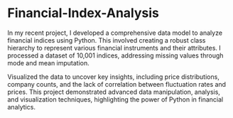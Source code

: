 # Financial-Index-Analysis

In my recent project, I developed a comprehensive data model to analyze financial indices using Python. This involved creating a robust class hierarchy to represent various financial instruments and their attributes. I processed a dataset of 10,001 indices, addressing missing values through mode and mean imputation. 

Visualized the data to uncover key insights, including price distributions, company counts, and the lack of correlation between fluctuation rates and prices. This project demonstrated advanced data manipulation, analysis, and visualization techniques, highlighting the power of Python in financial analytics.


